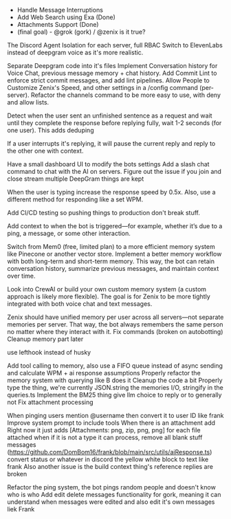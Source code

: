 - Handle Message Interruptions
- Add Web Search using Exa (Done)
- Attachments Support (Done)
- (final goal) - @grok (gork) / @zenix is it true?

The Discord Agent Isolation for each server, full RBAC
Switch to ElevenLabs instead of deepgram voice as it's more realistic.

Separate Deepgram code into it's files
Implement Conversation history for Voice Chat, previous message memory + chat history.
Add Commit Lint to enforce strict commit messages, and add lint pipelines.
Allow People to Customize Zenix's Speed, and other settings in a /config command (per-server).
Refactor the channels command to be more easy to use, with deny and allow lists.

Detect when the user sent an unfinished sentence as a request and wait until they complete the response before replying fully, wait 1-2 seconds (for one user). This adds deduping

If a user interrupts it's replying, it will pause the current reply and reply to the other one with context.

Have a small dashboard UI to modify the bots settings
Add a slash chat command to chat with the AI on servers.
Figure out the issue if you join and close stream multiple DeepGram things are kept

When the user is typing increase the response speed by 0.5x. Also, use a different method for responding like a set WPM.

Add CI/CD testing so pushing things to production don't break stuff.

Add context to when the bot is triggered—for example, whether it’s due to a ping, a message, or some other interaction.

Switch from Mem0 (free, limited plan) to a more efficient memory system like Pinecone or another vector store. Implement a better memory workflow with both long-term and short-term memory. This way, the bot can retain conversation history, summarize previous messages, and maintain context over time.

Look into CrewAI or build your own custom memory system (a custom approach is likely more flexible). The goal is for Zenix to be more tightly integrated with both voice chat and text messages.

Zenix should have unified memory per user across all servers—not separate memories per server. That way, the bot always remembers the same person no matter where they interact with it.
Fix commands (broken on autobotting)
Cleanup memory part later

use lefthook instead of husky

Add tool calling to memory, also use a FIFO queue instead of async sending and calculate WPM + ai response assumptions
Properly refactor the memory system with querying like B does it
Cleanup the code a bit
Properly type the thing, we're currently JSON.string the memories I/O, stringify in the queries.ts
Implement the BM25 thing
give llm choice to reply or to generally not
Fix attachment processing

When pinging users mention @username then convert it to user ID like frank
Improve system prompt to include tools
When there is an attachment add Right now it just adds [Attachments: png, zip, png, png] for each file attached
when if it is not a type it can process, remove all blank stuff messages (https://github.com/DomBom16/frank/blob/main/src/utils/aiResponse.ts)
convert status or whatever in discord the yellow white block to text like frank
Also another issue is the build context thing's reference replies are broken

Refactor the ping system, the bot pings random people and doesn't know who is who
Add edit delete messages functionality for gork, meaning it can understand when messages were edited and also edit it's own messages liek Frank
